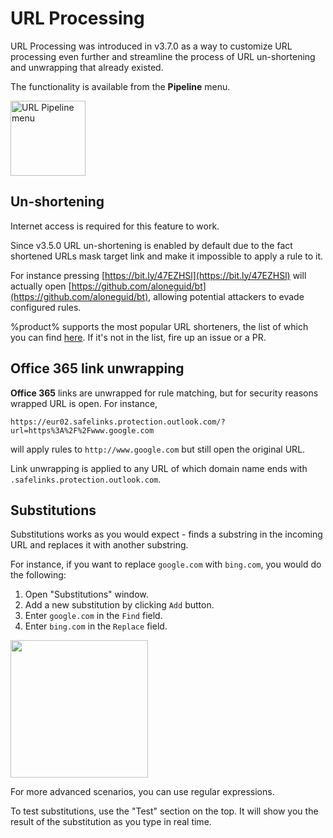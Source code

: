 # URL Processing

URL Processing was introduced in v3.7.0 as a way to customize URL processing even further and streamline the process of URL un-shortening and unwrapping that already existed.

The functionality is available from the **Pipeline** menu.

<img src="url-pipeline-menu.png" height="120" alt="URL Pipeline menu"/>

## Un-shortening

<warning>
Internet access is required for this feature to work.
</warning>

Since v3.5.0 URL un-shortening is enabled by default due to the fact shortened URLs mask target link and make it impossible to apply a rule to it.

For instance pressing [https://bit.ly/47EZHSl](https://bit.ly/47EZHSl) will actually open [https://github.com/aloneguid/bt](https://github.com/aloneguid/bt), allowing potential attackers to evade configured rules.

%product% supports the most popular URL shorteners, the list of which you can find [here](https://github.com/aloneguid/bt/blob/master/bt/app/pipeline/unshortener.cpp). If it's not in the list, fire up an issue or a PR.

## Office 365 link unwrapping

**Office 365** links are unwrapped for rule matching, but for security reasons wrapped URL is open. For instance,

`https://eur02.safelinks.protection.outlook.com/?url=https%3A%2F%2Fwww.google.com`

will apply rules to `http://www.google.com` but still open the original URL.

<tip>
Link unwrapping is applied to any URL of which domain name ends with <code>.safelinks.protection.outlook.com</code>.
</tip>

## Substitutions

Substitutions works as you would expect - finds a substring in the incoming URL and replaces it with another substring.

For instance, if you want to replace `google.com` with `bing.com`, you would do the following:

1. Open "Substitutions" window.
2. Add a new substitution by clicking `Add` button.
3. Enter `google.com` in the `Find` field.
4. Enter `bing.com` in the `Replace` field.

<img height="220" src="subs-window.png"/>

For more advanced scenarios, you can use regular expressions.

To test substitutions, use the "Test" section on the top. It will show you the result of the substitution as you type in real time.



